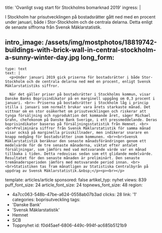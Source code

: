 title: 'Ovanligt svag start för Stockholms bomarknad 2019'
ingress: |
  <p>I Stockholm har prisutvecklingen på bostadsrätter gått ned med en procent under januari, både i Stor-Stockholm och de centrala delarna. Detta enligt de senaste siffrorna från Svensk Mäklarstatistik.
  </p>
  
intro_image: /assets/img/mostphotos/18819742-buildings-with-brick-wall-in-central-stockholm-a-sunny-winter-day.jpg
long_form:
  -
    type: text
    text: |
      <p>Under januari 2019 gick priserna för bostadsrätter i både Stor-Stockholm och de centrala delarna ned med en procent, enligt Svensk Mäklarstatistiks siffror. 
      
      När det gäller priser på bostadsrätter i Stockholms kommun, visar Danske Banks Boprisindikator på en marginell uppgång om 0,3 procent i januari. <br>– Priserna på bostadsrätter i Stockholm låg i princip stilla i januari som normalt brukar vara årets starkaste månad. Det vittnar om en stor osäkerhet om prisutvecklingen och riskerar att tynga försäljning och nyproduktion det kommande året, säger Michael Grahn, chefekonom på Danske Bank Sverige, i ett pressmeddelande. Deras boprisindikator baseras på försäljningsstatistik från Hemnet. <br><br>Preliminära siffror från Svensk Mäklarstatistik för samma månad visar också på marginella prisskillnader, men indikerar snarare en knapp nedgång för bostadsrätter inom kommunen. <br><br>Svensk Mäklarstatistik beräknar den senaste månadsförändringen genom ett medelvärde för de tre senaste månaderna, viktat efter antalet försäljningar, som jämförs med vad motsvarande värde var en månad tillbaka i tiden. Detta redovisas sedan som ett glidande medelvärde. Resultatet för den senaste månaden är preliminärt. Den senaste tremånadersperioden jämförs med motsvarande period innan. <br><br>Statistiken tas fram månatligen av Statistiska Centralbyrån på uppdrag av Svensk Mäklarstatistik.&nbsp;</p><p><br></p>
      
template: articles/article
sponsored: false
artikel_typ: nyhet
views: 839
puff_font_size: 24
article_font_size: 24
topnews_font_size: 48
region:
  - 4a7cc063-548b-47be-a624-0558ab07b3ad
clicks: 28
link: '1'
categories: boprisutveckling
tags:
  - 'Danske Bank'
  - 'Svensk Mäklarstatistik'
  - Hemnet
  - SCB
  - Toppnyhet
id: f0d45aef-6806-449c-994f-ac685b5121b9
